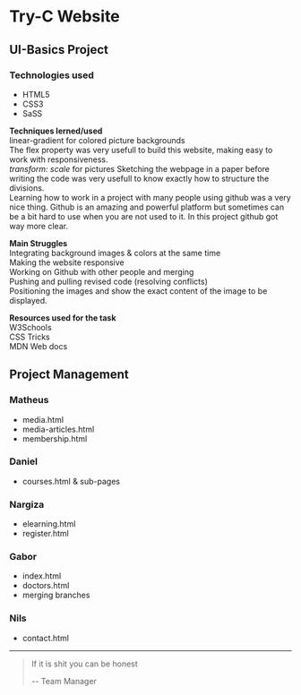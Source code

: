 # Try-C Website

## UI-Basics Project

### Technologies used

-   HTML5
-   CSS3
-   SaSS

**Techniques lerned/used**  
linear-gradient for colored picture backgrounds  
The flex property was very usefull to build this website, making easy to work with responsiveness.  
_transform: scale_ for pictures
Sketching the webpage in a paper before writing the code was very usefull to know exactly how to structure the divisions.  
Learning how to work in a project with many people using github was a very nice thing. Github is an amazing and powerful platform but sometimes can be a bit hard to use when you are not used to it. In this project github got way more clear.

**Main Struggles**  
Integrating background images & colors at the same time  
Making the website responsive  
Working on Github with other people and merging  
Pushing and pulling revised code (resolving conflicts)  
Positioning the images and show the exact content of the image to be displayed.

**Resources used for the task**  
W3Schools  
CSS Tricks  
MDN Web docs

## Project Management

### Matheus

-   media.html
-   media-articles.html
-   membership.html

### Daniel

-   courses.html & sub-pages

### Nargiza

-   elearning.html
-   register.html

### Gabor

-   index.html
-   doctors.html
-   merging branches

### Nils

-   contact.html

<hr>

> If it is shit you can be honest
>
> -- Team Manager
